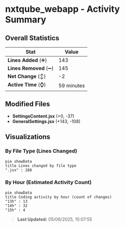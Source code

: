 # nxtqube_webapp - Activity Summary 

## Overall Statistics

| Stat                   | Value                                                             |
| ---------------------- | ----------------------------------------------------------------- |
| **Lines Added** (➕)   | 143                                          |
| **Lines Removed** (➖) | 145                                        |
| **Net Change** (↕)    | -2                |
| **Active Time** (⌚)   | 59 minutes |


## Modified Files
- **SettingsContent.jsx** (+0, -37)
- **GeneralSettings.jsx** (+143, -108)

## Visualizations

### By File Type (Lines Changed)

```mermaid
pie showData
title Lines changed by file type
".jsx" : 288
```

### By Hour (Estimated Activity Count)

```mermaid
pie showData
title Coding activity by hour (count of changes)
"13h" : 13
"14h" : 32
"15h" : 4
```


> **Last Updated:** 05/06/2025, 15:07:55